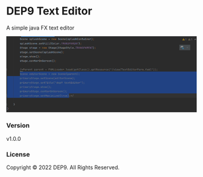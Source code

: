 # DEP9 Text Editor

A simple java FX text editor

![](aserts/Screenshot%20from%202022-07-18%2017-22-54.png)

### Version
v1.0.0

### License
Copyright &copy; 2022 DEP9. All Rights Reserved.